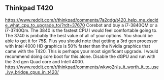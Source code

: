 Thinkpad T420
-------------
https://www.reddit.com/r/thinkpad/comments/7a2qdg/t420_help_me_decide_what_cpu_to_upgrade_to/?rdt=37670
Corebot and buy a i7-3840QM or a i7-3740Qm. The 3840 is the fastest CPU I would feel comfortable going to. The 3740 is probably the best value of all of your options. You should be able to get it for 75$.
Plus you should note that getting a 3rd gen processor with Intel 4000 HD graphics is 50% faster than the Nvidia graphics that came with the T420. This is perhaps your most significant upgrade. I would recommend doing core boot for this alone. Disable the dGPU and run with the 3rd gen Quad core and Intell 4000.
https://www.reddit.com/r/thinkpad/comments/wkwo2r/is_it_worth_it_to_use_ivy_bridge_cpus_in_t420/
